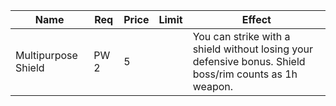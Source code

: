 | **Name**             | **Req**              | **Price**       | **Limit**       | **Effect**                                                                                                                                                               |
| -------------------- | -------------------- | --------------- | --------------- | ------------------------------------------------------------------------------------------------------------------------------------------------------------------------ |
| Multipurpose Shield  | PW 2                 | 5               |                 | You can strike with a shield without losing your defensive bonus. Shield boss/rim counts as 1h weapon.                                                                   |